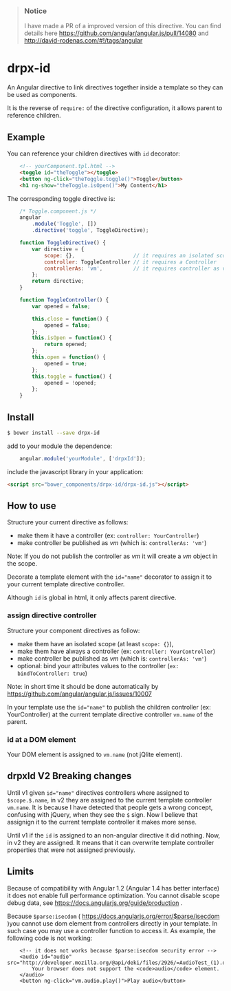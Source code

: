 > ### Notice
> 
> I have made a PR of a improved version of this directive. 
> You can find details here https://github.com/angular/angular.js/pull/14080 and http://david-rodenas.com/#!/tags/angular


drpx-id
=================

An Angular directive to link directives together inside a template so they can be used as components. 

It is the reverse of `require:` of the directive configuration, it allows parent to reference children.


Example
-------

You can reference your children directives with `id` decorator:

```html
    <!-- yourComponent.tpl.html -->
    <toggle id="theToggle"></toggle>
    <button ng-click="theToggle.toggle()">Toggle</button>
    <h1 ng-show="theToggle.isOpen()">My Content</h1>
```


The corresponding toggle directive is:

```javascript
    /* Toggle.component.js */
    angular
        .module('Toggle', [])
        .directive('toggle', ToggleDirective);

    function ToggleDirective() {
        var directive = {
            scope: {},                   // it requires an isolated scope
            controller: ToggleController // it requires a Controller
            controllerAs: 'vm',          // it requires controller as vm
        };
        return directive;
    }

    function ToggleController() {
        var opened = false;

        this.close = function() {
            opened = false;
        };
        this.isOpen = function() {
            return opened;
        };
        this.open = function() {
            opened = true;
        };
        this.toggle = function() {
            opened = !opened;
        };
    }
```



Install
-------

```bash
$ bower install --save drpx-id
```

add to your module the dependence:

```javascript
    angular.module('yourModule', ['drpxId']);
```

include the javascript library in your application:

```html
<script src="bower_components/drpx-id/drpx-id.js"></script>
```


How to use
----------

Structure your current directive as follows:

- make them it have a controller (ex: `controller: YourController`)
- make controller be published as _vm_ (which is: `controllerAs: 'vm'`)

Note: If you do not publish the controller as _vm_ it will create a _vm_ object in the scope.

Decorate a template element with the `id="name"` decorator to assign it to your current template directive controller.

Although `id` is global in html, it only affects parent directive.


### assign directive controller

Structure your component directives as follow:

- make them have an isolated scope (at least `scope: {}`),
- make them have always a controller (ex: `controller: YourController`)
- make controller be published as _vm_ (which is: `controllerAs: 'vm'`)
- optional: bind your attributes values to the controller (`ex: bindToController: true`)

Note: in short time it should be done automatically by https://github.com/angular/angular.js/issues/10007

In your template use the `id="name"` to publish the children controller (ex: YourController) at the current template directive controller `vm.name` of the parent.

### id at a DOM element

Your DOM element is assigned to `vm.name` (not jQlite element).


drpxId V2 Breaking changes
--------------------------

Until v1 given `id="name"` directives controllers where assigned to `$scope.$.name`, in v2 they are assigned to the current template controller `vm.name`. It is because I have detected that people gets a wrong concept, confusing with jQuery, when they see the `$` sign. Now I believe that assignign it to the current template controller it makes more sense.

Until v1 if the `id` is assigned to an non-angular directive it did nothing. Now, in v2 they are assigned. It means that it can overwrite template controller properties that were not assigned previously.


Limits
------

Because of compatibility with Angular 1.2 (Angular 1.4 has better interface) it does not enable full performance optimization. You cannot disable scope debug data, see https://docs.angularjs.org/guide/production .

Because `$parse:isecdom` ( https://docs.angularjs.org/error/$parse/isecdom )you cannot use dom element from controllers directly in your template. In such case you may use a controller function to access it. As example, the following code is not working:

```
    <!-- it does not works because $parse:isecdom security error -->
    <audio id="audio" src="http://developer.mozilla.org/@api/deki/files/2926/=AudioTest_(1).ogg">
        Your browser does not support the <code>audio</code> element.
    </audio>
    <button ng-click="vm.audio.play()">Play audio</button>
```


